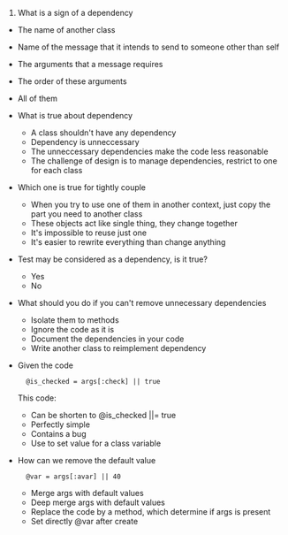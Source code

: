 1. What is a sign of a dependency
  - The name of another class
  - Name of the message that it intends to send to someone other than self
  - The arguments that a message requires
  - The order of these arguments
  - All of them
- What is true about dependency
  - A class shouldn't have any dependency
  - Dependency is unneccessary
  - The unneccessary dependencies make the code less reasonable
  - The challenge of design is to manage dependencies, restrict to one for each class
- Which one is true for tightly couple
  - When you try to use one of them in another context, just copy the part you need to another class
  - These objects act like single thing, they change together
  - It's impossible to reuse just one
  - It's easier to rewrite everything than change anything
- Test may be considered as a dependency, is it true?
  - Yes
  - No
- What should you do if you can't remove unnecessary dependencies
  - Isolate them to methods
  - Ignore the code as it is
  - Document the dependencies in your code
  - Write another class to reimplement dependency
- Given the code

  ```
    @is_checked = args[:check] || true
  ```
  
  This code:
  - Can be shorten to @is_checked ||= true
  - Perfectly simple
  - Contains a bug
  - Use to set value for a class variable
- How can we remove the default value
  ```
    @var = args[:avar] || 40
  ```

  - Merge args with default values
  - Deep merge args with default values
  - Replace the code by a method, which determine if args is present
  - Set directly @var after create
